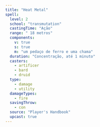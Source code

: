 ```yaml
---
title: "Heat Metal"
spell:
  level: 2
  school: "transmutation"
  castingTime: "Ação"
  range: " 18 metros"
  components:
    v: true
    s: true
    m: "um pedaço de ferro e uma chama"
  duration: "Concentração, até 1 minuto"
  casters:
    - artificer
    - bard
    - druid
  type:
    - damage
    - utility
  damageTypes:
    - fire
  savingThrow:
    - con
  source: "Player's Handbook"
  upcast: true
---
```

